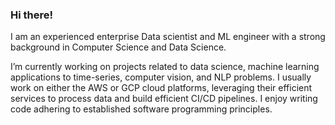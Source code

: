 ### Hi there!

I am an experienced enterprise Data scientist and ML engineer with a strong background in Computer Science and Data Science.  

<!--
**nizamphoenix/nizamphoenix** is a ✨ _special_ ✨ repository because its `README.md` (this file) appears on your GitHub profile.
-->


I’m currently working on projects related to data science, machine learning applications to time-series, computer vision, and NLP problems. I usually work on either the AWS or GCP cloud platforms, leveraging their efficient services to process data and build efficient CI/CD pipelines. 
I enjoy writing code adhering to established software programming principles.
